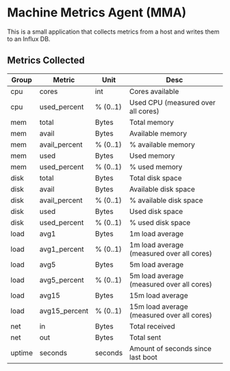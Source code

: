 # Machine Metrics Agent (MMA)
This is a small application that collects metrics from a host and writes them to an Influx DB.

## Metrics Collected
| Group | Metric | Unit | Desc |
| --- | --- | --- | --- | 
| cpu | cores | int | Cores available |
| cpu | used_percent | % (0..1) | Used CPU (measured over all cores) |
| mem | total | Bytes | Total memory |
| mem | avail | Bytes | Available memory |
| mem | avail_percent | % (0..1) | % available memory  |
| mem | used | Bytes | Used memory |
| mem | used_percent | % (0..1) | % used memory |
| disk | total | Bytes | Total disk space |
| disk | avail | Bytes | Available disk space |
| disk | avail_percent | % (0..1) | % available disk space |
| disk | used | Bytes | Used disk space |
| disk | used_percent | % (0..1) | % used disk space |
| load | avg1 | Bytes | 1m load average |
| load | avg1_percent | % (0..1) | 1m load average (measured over all cores) |
| load | avg5 | Bytes | 5m load average |
| load | avg5_percent | % (0..1) | 5m load average (measured over all cores) |
| load | avg15 | Bytes | 15m load average |
| load | avg15_percent | % (0..1) | 15m load average (measured over all cores) |
| net | in | Bytes | Total received |
| net | out | Bytes | Total sent |
| uptime | seconds | seconds | Amount of seconds since last boot |